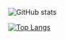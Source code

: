 ![GitHub stats](https://github-readme-stats.vercel.app/api?username=llx404&show_icons=true&theme=dark)

[![Top Langs](https://github-readme-stats.vercel.app/api/top-langs/?username=llx404&layout=compact&theme=dark)](https://github.com/anuraghazra/github-readme-stats)
